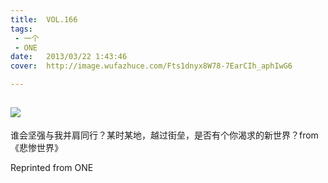 ```yaml
---
title:	VOL.166
tags:
 - 一个
 - ONE
date:	2013/03/22 1:43:46
cover:	http://image.wufazhuce.com/Fts1dnyx8W78-7EarCIh_aphIwG6

---
```

![](http://image.wufazhuce.com/Fts1dnyx8W78-7EarCIh_aphIwG6)
---

谁会坚强与我并肩同行？某时某地，越过街垒，是否有个你渴求的新世界？from 《悲惨世界》
 
Reprinted from ONE
